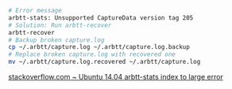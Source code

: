 ```sh
# Error message
arbtt-stats: Unsupported CaptureData version tag 205
# Solution: Run arbtt-recover
arbtt-recover
# Backup broken capture.log
cp ~/.arbtt/capture.log ~/.arbtt/capture.log.backup
# Replace broken capture.log with recovered one
mv ~/.arbtt/capture.log.recovered ~/.arbtt/capture.log
```

[stackoverflow.com ~ Ubuntu 14.04 arbtt-stats index to large error](https://stackoverflow.com/a/31693694)
